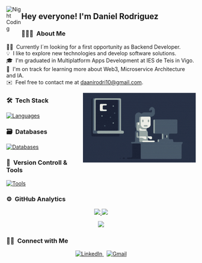 
<img alt="Night Coding" src="./assets/Hand%20Wave.gif" width='40' align="left"/><h2 align="left">Hey everyone! I'm Daniel Rodriguez</h2>

### 👨🏻‍💻 &nbsp;About Me

👨‍💻 &nbsp;Currently I´m looking for a first opportunity as Backend Developer.\
💡 &nbsp;I like to explore new technologies and develop software solutions.\
🎓 &nbsp;I'm graduated in Multiplatform Apps Development at IES de Teis in Vigo.\
🌱 &nbsp;I'm on track for learning more about Web3, Microservice Architecture and IA.\
✉️ &nbsp;Feel free to contact me at daanirodri10@gmail.com.


<img alt="Night Coding" src="https://raw.githubusercontent.com/AVS1508/AVS1508/master/assets/Night-Coding.gif" align="right"/>

### 🛠 &nbsp;Tech Stack

[![Languages](https://skillicons.dev/icons?i=java,kotlin,cs,html,css)](https://skillicons.dev)

### 🗃 &nbsp;Databases

[![Databases](https://skillicons.dev/icons?i=mysql,postgres,sqlite,mongodb)](https://skillicons.dev)

### 🧰 &nbsp;Version Controll & Tools 

[![Tools](https://skillicons.dev/icons?i=git,github,androidstudio,docker,graphql,hibernate,idea,maven,spring,unity,vscode)](https://skillicons.dev)

### ⚙️ &nbsp;GitHub Analytics

<p align="center">
  <a href="https://github.com/danirodri10">
    <img height="180em" src="https://github-readme-stats-eight-theta.vercel.app/api?username=danirodri10&show_icons=true&theme=algolia&include_all_commits=true&count_private=true"/>
  </a>
  <a href="https://github.com/Adityakanoi2001">
    <img height="180em" src="https://github-readme-stats-eight-theta.vercel.app/api/top-langs/?username=danirodri10&layout=compact&langs_count=8&theme=algolia"/>
  </a>
</p>

<p align="center">
  <img height="180em" src="https://github-readme-streak-stats.herokuapp.com/?user=danirodri10&theme=dark&hide_border=true"/>
</p>

### 🤝🏻 &nbsp;Connect with Me

<p align="center">
  <a href="https://www.linkedin.com/in/daniel-rodríguez-martínez-0b600734b/" target="_blank">
    <img src="https://skillicons.dev/icons?i=linkedin" alt="LinkedIn"/>
  </a>
  &nbsp;
  <a href="mailto:daanirodri10@gmail.com">
    <img src="https://skillicons.dev/icons?i=gmail" alt="Gmail"/>
  </a>
</p>



